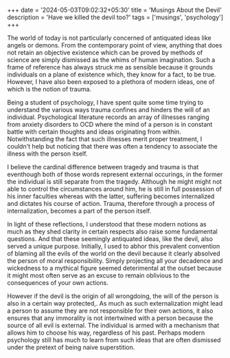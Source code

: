 +++
date = '2024-05-03T09:02:32+05:30'
title = 'Musings About the Devil'
description = 'Have we killed the devil too?'
tags = ['musings', 'psychology']
+++

The world of today is not particularly concerned of antiquated ideas like angels or demons. From the contemporary point of view, anything that does not retain an objective existence which can be proved by methods of science are simply dismissed as the whims of human imagination. Such a frame of reference has always struck me as sensible because it grounds individuals on a plane of existence which, they know for a fact, to be true. However, I have also been exposed to a plethora of modern ideas, one of which is the notion of trauma. 

Being a student of psychology, I have spent quite some time trying to understand the various ways trauma confines and hinders the will of an individual. Psychological literature records an array of illnesses ranging from anxiety disorders to OCD where the mind of a person is in constant battle with certain thoughts and ideas originating from within. Notwithstanding the fact that such illnesses merit proper treatment, I couldn't help but noticing that there was often a tendency to associate the illness with the person itself. 

I believe the cardinal difference between tragedy and trauma is that eventhough both of those words represent external occurings, in the former the individual is still separate from the tragedy. Although he might might not able to control the circumstances around him, he is still in full possession of his inner faculties whereas with the latter, suffering becomes internalized and dictates his course of action. Trauma, therefore through a process of internalization, becomes a part of the person itself.  

In light of these reflections, I understood that these modern notions as much as they shed clarity in certain respects also raise some fundamental questions. And that these seemingly antiquated ideas, like the devil, also served a unique purpose. Initially, I used to abhor this prevalent convention of blaming all the evils of the world on the devil because it clearly absolved the person of moral responsibility. Simply projecting all your decadence and wickedness to a mythical figure seemed deterimental at the outset because it might most often serve as an excuse to remain oblivious to the consequences of your own actions.

However if the devil is the origin of all wrongdoing, the will of the person is also in a certain way protected,. As much as such externalization might lead a person to assume they are not responsible for their own actions, it also ensures that any immorality is not intertwined with a person because the source of all evil is external. The individual is armed with a mechanism that allows him to choose his way, regardless of his past. Perhaps modern psychology still has much to learn from such ideas that are often dismissed under the pretext of being naive superstition. 

